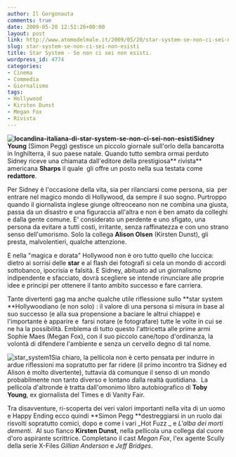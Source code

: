 ```yaml
---
author: Il Gorgonauta
comments: true
date: 2009-05-20 12:51:28+00:00
layout: post
link: http://www.atomodelmale.it/2009/05/20/star-system-se-non-ci-sei-non-esisti/
slug: star-system-se-non-ci-sei-non-esisti
title: Star System - Se non ci sei non esisti.
wordpress_id: 4774
categories:
- Cinema
- Commedia
- Giornalismo
tags:
- Hollywood
- Kirsten Dunst
- Megan Fox
- Rivista
---
```


**![locandina-italiana-di-star-system-se-non-ci-sei-non-esisti](http://www.atomodelmale.it/wp-content/uploads/2009/05/locandina-italiana-di-star-system-se-non-ci-sei-non-esisti-210x300.jpg)Sidney Young** (Simon Pegg) gestisce un piccolo giornale sull'orlo della bancarotta in Inghilterra, il suo paese natale. Quando tutto sembra ormai perduto Sidney riceve una chiamata dall'editore della prestigiosa** rivista** americana **Sharps** il quale  gli offre un posto nella sua testata come **redattore**.

Per Sidney è l'occasione della vita, sia per rilanciarsi come persona, sia  per entrare nel magico mondo di Hollywood, da sempre il suo sogno. Purtroppo quando il giornalista inglese giunge oltreoceano non ne combina una giusta, passa da un disastro e una figuraccia all'altra e non è ben amato da colleghi e dalla gente comune. E' considerato un perdente e uno sfigato, una persona da evitare a tutti costi, irritante, senza raffinatezza e con uno strano senso dell'umorismo. Solo la collega **Alison Olsen** (Kirsten Dunst), gli presta, malvolentieri, qualche attenzione.

E nella "magica e dorata" Hollywood non è oro tutto quello che luccica: dietro ai sorrisi delle **star** e al flash dei fotografi si cela un mondo di accordi sottobanco, ipocrisia e falsità. E Sidney, abituato ad un giornalismo indipendente e sfacciato, dovrà scegliere se intende rinunciare alle proprie idee e principi per ottenere il tanto ambito successo e fare carriera.

<!-- more -->


Tante divertenti gag ma anche qualche utile riflessione sullo **star system **Hollywoodiano (e non solo) : il valore di una persona si misura in base al suo successo (e alla sua propensione a baciare le altrui chiappe) e l'importante è apparire e  farsi notare (e fotografare) tutte le volte in cui se ne ha la possibilità. Emblema di tutto questo l'attricetta alle prime armi Sophie Maes (Megan Fox), con il suo piccolo cane/topo d'ordinanza, la volontà di difendere l'ambiente e senza un cervello degno di tal nome.

![star_system1](http://www.atomodelmale.it/wp-content/uploads/2009/05/star_system1-300x200.jpg)Sia chiaro, la pellicola non è certo pensata per indurre in ardue riflessioni ma sopratutto per far ridere (il primo incontro tra Sidney ed Alison è molto divertente), tuttavia dà comunque il senso di un mondo probabilmente non tanto diverso e lontano dalla realtà quotidiana.  La pellicola d'altronde è tratta dall'omonimo libro autobiografico di **Toby Young**, ex giornalista del Times e di Vanity Fair.

Tra disavventure, ri-scoperta dei veri valori importanti nella vita di un uomo e Happy Ending ecco quindi **Simon Pegg **destreggiarsi in un ruolo dai risvolti sopratutto comici, dopo e come i vari _Hot Fuzz _ e _L'alba dei morti dementi_.  Al suo fianco **Kirsten Dunst**, nella pellicola una collega dal cuore d'oro aspirante scrittrice. Completano il cast _Megan Fox_, l'ex agente Scully della serie X-Files _Gillian Anderson_ e _Jeff Bridges_.

